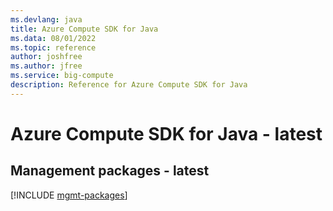 ```yaml
---
ms.devlang: java
title: Azure Compute SDK for Java
ms.data: 08/01/2022
ms.topic: reference
author: joshfree
ms.author: jfree
ms.service: big-compute
description: Reference for Azure Compute SDK for Java
---
```

# Azure Compute SDK for Java - latest

## Management packages - latest
[!INCLUDE [mgmt-packages](compute-mgmt-index.md)]